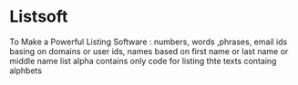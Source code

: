# Listsoft
To Make a Powerful Listing Software : numbers, words ,phrases, email ids basing on domains or user ids, names based on first name or last name or middle name
list alpha contains only code for listing thte texts containg alphbets
